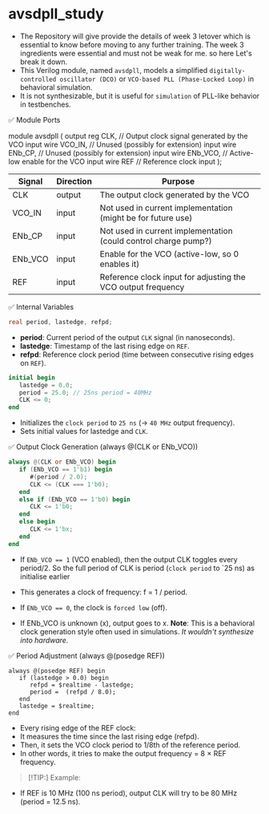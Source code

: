 # avsdpll_study
- The Repository will give provide the details of week 3 letover which is essential to know before moving to any further training. The week 3 ingredients were essential and must not be weak for me. so here Let's break it down.
- This Verilog module, named `avsdpll`, models a simplified `digitally-controlled oscillator (DCO)` or `VCO-based PLL (Phase-Locked Loop)` in behavioral simulation. 
- It is not synthesizable, but it is useful for `simulation` of PLL-like behavior in testbenches.
  
✅ Module Ports

module avsdpll (
   output reg  CLK,     // Output clock signal generated by the VCO
   input  wire VCO_IN,  // Unused (possibly for extension)
   input  wire ENb_CP,  // Unused (possibly for extension)
   input  wire ENb_VCO, // Active-low enable for the VCO
   input  wire REF      // Reference clock input
);

| Signal   | Direction | Purpose                                           |
|----------|-----------|--------------------------------------------------|
| CLK      | output    | The output clock generated by the VCO            |
| VCO_IN   | input     | Not used in current implementation (might be for future use) |
| ENb_CP   | input     | Not used in current implementation (could control charge pump?) |
| ENb_VCO  | input     | Enable for the VCO (active-low, so 0 enables it) |
| REF      | input     | Reference clock input for adjusting the VCO output frequency |

✅ Internal Variables

```verilog
real period, lastedge, refpd;
```
- **period**: Current period of the output `CLK` signal (in nanoseconds).
- **lastedge**: Timestamp of the last rising edge on `REF`.
- **refpd**: Reference clock period (time between consecutive rising edges on `REF`).

```verilog
initial begin
   lastedge = 0.0;
   period = 25.0; // 25ns period = 40MHz
   CLK <= 0;
end
```
- Initializes the `clock period` to `25 ns` (→ `40 MHz` output frequency).
- Sets initial values for lastedge and `CLK`.

✅ Output Clock Generation (always @(CLK or ENb_VCO))

```verilog
always @(CLK or ENb_VCO) begin
   if (ENb_VCO == 1'b1) begin
      #(period / 2.0);
      CLK <= (CLK === 1'b0);
   end
   else if (ENb_VCO == 1'b0) begin
      CLK <= 1'b0;
   end 
   else begin
      CLK <= 1'bx;
   end
end
```

- If `ENb_VCO == 1` (VCO enabled), then the output CLK toggles every period/2. So the full period of CLK is period (`clock period` to `25 ns) as initialise earlier
- This generates a clock of frequency: f = 1 / period.
  
- If `ENb_VCO == 0`, the clock is `forced low` (off).
  
- If ENb_VCO is unknown (x), output goes to x.
**Note**: This is a behavioral clock generation style often used in simulations. *It wouldn't synthesize into hardware.*

✅ Period Adjustment (always @(posedge REF))
```
always @(posedge REF) begin
   if (lastedge > 0.0) begin
      refpd = $realtime - lastedge;
      period =  (refpd / 8.0);
   end
   lastedge = $realtime;
end
```
- Every rising edge of the REF clock:
- It measures the time since the last rising edge (refpd).
- Then, it sets the VCO clock period to 1/8th of the reference period.
- In other words, it tries to make the output frequency = 8 × REF frequency.

> [!TIP:] Example:
- If REF is 10 MHz (100 ns period), output CLK will try to be 80 MHz (period = 12.5 ns).
